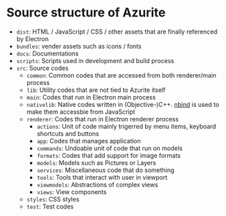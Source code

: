 # Source structure of Azurite

* `dist`: HTML / JavaScript / CSS / other assets that are finally referenced by Electron
* `bundles`: vender assets such as icons / fonts
* `docs`: Documentations
* `scripts`: Scripts used in development and build process
* `src`: Source codes
  * `common`: Common codes that are accessed from both renderer/main process
  * `lib`: Utility codes that are not tied to Azurite itself
  * `main`: Codes that run in Electron main process
  * `nativelib`: Native codes written in (Objective-)C++. [nbind](https://github.com/charto/nbind) is used to make them accessbie from JavaScript
  * `renderer`: Codes that run in Electron renderer process
    * `actions`: Unit of code mainly trigerred by menu items, keyboard shortcuts and buttons
    * `app`: Codes that manages application
    * `commands`: Undoable unit of code that run on models
    * `formats`: Codes that add support for image formats
    * `models`: Models such as Pictures or Layers
    * `services`: Miscellaneous code that do something
    * `tools`: Tools that interact with user in viewport
    * `viewmodels`: Abstractions of complex views
    * `views`: View components
  * `styles`: CSS styles
  * `test`: Test codes
